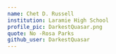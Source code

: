 ```yaml
---
name: Chet D. Russell 
institution: Laramie High School
profile_pic: DarkestQuasar.png 
quote: No -Rosa Parks 
github_user: DarkestQuasar
---
```

